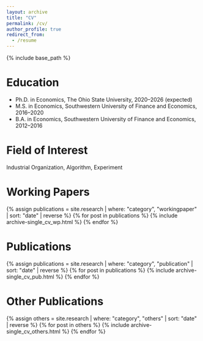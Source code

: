 ```yaml
---
layout: archive
title: "CV"
permalink: /cv/
author_profile: true
redirect_from:
  - /resume
---
```



{% include base_path %}

Education
======
* Ph.D. in Economics, The Ohio State University, 2020–2026 (expected)
* M.S. in Economics, Southwestern University of Finance and Economics, 2016–2020
* B.A. in Economics, Southwestern University of Finance and Economics, 2012–2016



Field of Interest
======
Industrial Organization, Algorithm, Experiment
  


Working Papers
======
{% assign publications = site.research | where: "category", "workingpaper" | sort: "date" | reverse %}
{% for post in publications %}
  {% include archive-single_cv_wp.html %}
{% endfor %}
  
Publications
======
{% assign publications = site.research | where: "category", "publication" | sort: "date" | reverse %}
{% for post in publications %}
  {% include archive-single_cv_pub.html %}
{% endfor %}

Other Publications
======
{% assign others = site.research | where: "category", "others" | sort: "date" | reverse %}
{% for post in others %}
  {% include archive-single_cv_others.html %}
{% endfor %}